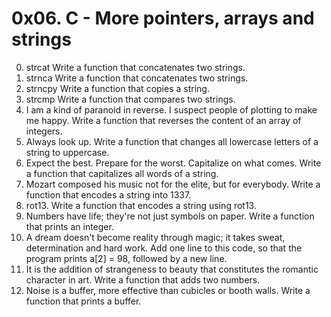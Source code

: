 # 0x06. C - More pointers, arrays and strings
0. strcat
Write a function that concatenates two strings.
1. strnca
Write a function that concatenates two strings.
2. strncpy
Write a function that copies a string.
3. strcmp
Write a function that compares two strings.
4. I am a kind of paranoid in reverse. I suspect people of plotting to make me happy.
Write a function that reverses the content of an array of integers.
5. Always look up.
Write a function that changes all lowercase letters of a string to uppercase.
6. Expect the best. Prepare for the worst. Capitalize on what comes.
Write a function that capitalizes all words of a string.
7. Mozart composed his music not for the elite, but for everybody.
Write a function that encodes a string into 1337.
8. rot13.
Write a function that encodes a string using rot13.
9. Numbers have life; they're not just symbols on paper.
Write a function that prints an integer.
10. A dream doesn't become reality through magic; it takes sweat, determination and hard work.
Add one line to this code, so that the program prints a[2] = 98, followed by a new line.
11. It is the addition of strangeness to beauty that constitutes the romantic character in art.
Write a function that adds two numbers.
12. Noise is a buffer, more effective than cubicles or booth walls.
Write a function that prints a buffer.
